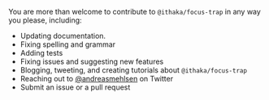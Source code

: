 You are more than welcome to contribute to `@ithaka/focus-trap` in any way you please, including:

* Updating documentation.
* Fixing spelling and grammar
* Adding tests
* Fixing issues and suggesting new features
* Blogging, tweeting, and creating tutorials about `@ithaka/focus-trap`
* Reaching out to [@andreasmehlsen](https://twitter.com/andreasmehlsen) on Twitter
* Submit an issue or a pull request